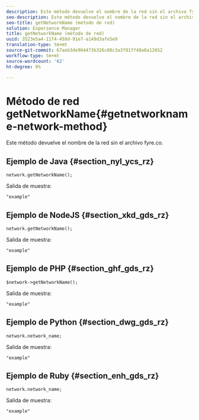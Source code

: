 ```yaml
---
description: Este método devuelve el nombre de la red sin el archivo fyre.co.
seo-description: Este método devuelve el nombre de la red sin el archivo fyre.co.
seo-title: getNetworkName (método de red)
solution: Experience Manager
title: getNetworkName (método de red)
uuid: 3523e5a4-11f4-458d-91e7-a149d3afe5e9
translation-type: tm+mt
source-git-commit: 67aeb3de964473b326c88c3a3f81ff48a6a12652
workflow-type: tm+mt
source-wordcount: '62'
ht-degree: 0%

---
```



# Método de red getNetworkName{#getnetworkname-network-method}

Este método devuelve el nombre de la red sin el archivo fyre.co.

## Ejemplo de Java {#section_nyl_ycs_rz}

```
network.getNetworkName();
```

Salida de muestra:

```
"example" 
```

## Ejemplo de NodeJS {#section_xkd_gds_rz}

```
network.getNetworkName();
```

Salida de muestra:

```
"example" 
```

## Ejemplo de PHP {#section_ghf_gds_rz}

```
$network->getNetworkName(); 
```

Salida de muestra:

```
"example" 
```

## Ejemplo de Python {#section_dwg_gds_rz}

```
network.network_name; 
```

Salida de muestra:

```
"example" 
```

## Ejemplo de Ruby {#section_enh_gds_rz}

```
network.network_name; 
```

Salida de muestra:

```
"example" 
```

